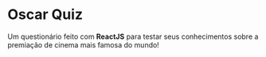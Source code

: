 # Oscar Quiz

Um questionário feito com **ReactJS** para testar seus conhecimentos sobre a premiação de cinema mais famosa do mundo!